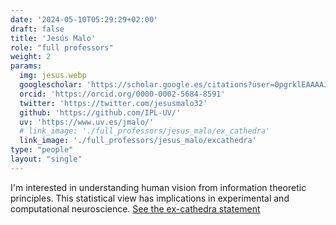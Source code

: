 ```yaml
---
date: '2024-05-10T05:29:29+02:00'
draft: false
title: 'Jesús Malo'
role: "full professors"
weight: 2
params:
  img: jesus.webp
  googlescholar: 'https://scholar.google.es/citations?user=0pgrklEAAAAJ&hl=es'
  orcid: 'https://orcid.org/0000-0002-5684-8591'
  twitter: 'https://twitter.com/jesusmalo32'
  github: 'https://github.com/IPL-UV/'
  uv: 'https://www.uv.es/jmalo/'
  # link_image: './full_professors/jesus_malo/ex_cathedra'
  link_image: './full_professors/jesus_malo/excathedra'
type: "people"
layout: "single"
---
```




I'm interested in understanding human vision from information theoretic principles. This statistical view has implications in experimental and computational neuroscience. [See the ex-cathedra statement](./full_professors/jesus_malo/ex_cathedra)


